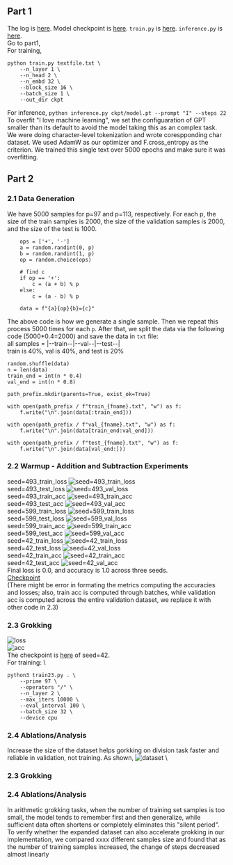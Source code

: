 ## Part 1
The log is [here](/handin/part1_log.txt). Model checkpoint is [here](/part1). `train.py` is [here](/part1). `inference.py` is [here](/part1). \
Go to part1, \
For training,
```
python train.py textfile.txt \
    --n_layer 1 \
    --n_head 2 \
    --n_embd 32 \
    --block_size 16 \
    --batch_size 1 \
    --out_dir ckpt
```

For inference, `python inference.py ckpt/model.pt --prompt "I" --steps 22` \
To overfit "I love machine learning", we set the configuaration of GPT smaller than its default to avoid the model taking this as an complex task. We were doing character-level tokenization and wrote corespponding char dataset. We used AdamW as our optimizer and F.cross_entropy as the criterion. We trained this single text over 5000 epochs and make sure it was overfitting.

## Part 2
### 2.1 Data Generation
We have 5000 samples for p=97 and p=113, respectively. For each p, the size of the train samples is 2000, the size of the validation samples is 2000, and the size of the test is 1000. 

```
    ops = ['+', '-']
    a = random.randint(0, p)
    b = random.randint(1, p)
    op = random.choice(ops)

    # find c
    if op == '+':
        c = (a + b) % p
    else:
        c = (a - b) % p

    data = f"{a}{op}{b}={c}"
```
The above code is how we generate a single sample. Then we repeat this process 5000 times for each `p`.
After that, we split the data via the following code (5000*0.4=2000) and save the data in `txt` file: \
all samples = |--train--|--val--|--test--| \
train is 40%, val is 40%, and test is 20%
```
random.shuffle(data)
n = len(data)
train_end = int(n * 0.4)
val_end = int(n * 0.8)

path_prefix.mkdir(parents=True, exist_ok=True)

with open(path_prefix / f"train_{fname}.txt", "w") as f:
    f.write("\n".join(data[:train_end]))

with open(path_prefix / f"val_{fname}.txt", "w") as f:
    f.write("\n".join(data[train_end:val_end]))

with open(path_prefix / f"test_{fname}.txt", "w") as f:
    f.write("\n".join(data[val_end:]))
```

### 2.2 Warmup - Addition and Subtraction Experiments
seed=493_train_loss
![seed=493_train_loss](493_all_train_loss.png) \
seed=493_test_loss
![seed=493_val_loss](493_all_val_loss.png) \
seed=493_train_acc
![seed=493_train_acc](493_all_train_acc.png) \
seed=493_test_acc
![seed=493_val_acc](493_all_val_acc.png) \
seed=599_train_loss
![seed=599_train_loss](599_all_train_loss.png) \
seed=599_test_loss
![seed=599_val_loss](599_all_val_loss.png) \
seed=599_train_acc
![seed=599_train_acc](599_all_train_acc.png) \
seed=599_test_acc
![seed=599_val_acc](599_all_val_acc.png) \
seed=42_train_loss
![seed=42_train_loss](42_all_train_loss.png) \
seed=42_test_loss
![seed=42_val_loss](42_all_val_loss.png) \
seed=42_train_acc
![seed=42_train_acc](42_all_train_acc.png) \
seed=42_test_acc
![seed=42_val_acc](42_all_val_acc.png) \
Final loss is 0.0, and accuracy is 1.0 across three seeds. \
[Checkpoint](/models/mod_checkpoints_warmup/model) \
(There might be error in formating the metrics computing the accuracies and losses; also, train acc is computed through batches, while validation acc is computed across the entire validation dataset, we replace it with other code in 2.3)

### 2.3 Grokking
![loss](lossd23.png) \
![acc](accd23.png) \
The checkpoint is [here](/part2/ckpt_task22/) of seed=42. \
For training: \
```
python3 train23.py . \
    --prime 97 \
    --operators "/" \
    --n_layer 2 \
    --max_iters 10000 \
    --eval_interval 100 \
    --batch_size 32 \
    --device cpu
```

### 2.4 Ablations/Analysis
Increase the size of the dataset helps gorkking on division task faster and reliable in validation, not training. As shown,
![dataset](largedataset.png) \


### 2.3 Grokking


### 2.4 Ablations/Analysis
In arithmetic grokking tasks, when the number of training set samples is too small, the model tends to remember first and then generalize, while sufficient data often shortens or completely eliminates this "silent period". To verify whether the expanded dataset can also accelerate grokking in our implementation, we compared xxxx different samples size and found that as the number of training samples increased, the change of steps decreased almost linearly


